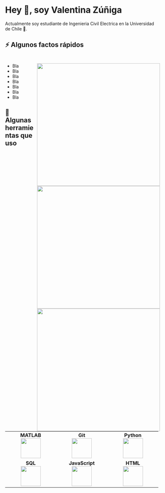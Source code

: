 

# Hey 👋, soy Valentina Zúñiga
<p>Actualmente soy estudiante de Ingenieria Civil Electrica en la Universidad de Chile 🎯.
</p>
<p>
</p>
<p>
</p>
</p> 

## ⚡️ Algunos factos rápidos
# <img align="right" src="https://media.giphy.com/media/9gISqB3tncMmY/giphy.gif" width="400" />
<img align="right" src="https://media.giphy.com/media/xlA198GxRZLw1YJugx/giphy.gif" width="400" />
<ul>
    <li> Bla </li>
    <li> Bla </li>
    <li> Bla </li>
    <li> Bla </li>
    <li> Bla </li>
    <li> Bla </li>
    <li> Bla </li>
</ul>

## 🚀 Algunas herramientas que uso
<img align="right" src="https://media.giphy.com/media/xlA198GxRZLw1YJugx/giphy.gif" width="400" />
<p align="left">
    <table>
    <tbody>
<tr>
<td align="center" width="20%">
<span><b><center>MATLAB</center></b></span> 
<img height=65px src="https://img.icons8.com/nolan/2x/matlab.png"> 
</td>

<td align="center" width="20%">
<span><b><center>Git</center></b></span> 
<img height=65px src="https://img.icons8.com/ios-glyphs/2x/github-2.png"> 
</td>

<td align="center" width="20%">
<span><b><center>Python</center></b></span> 
<img height=65px src="https://img.icons8.com/color/2x/python.png"> 
</td>
</tr>

<tr>
<td align="center" width="20%">
<span><b><center>SQL</center></b></span> 
<img height=65px src="https://img.icons8.com/ios-filled/2x/sql.png"> 
</td>

<td align="center" width="20%">
<span><b><center>JavaScript</center></b></span> 
<img height=65px src="https://img.icons8.com/color/2x/javascript.png"> 
</td>

<td align="center" width="20%">
<span><b><center>HTML</center></b></span> 
<img height=65px src="https://img.icons8.com/color/2x/html-5.png"> 
</td>
</tr>

</tbody>
</table>
</p>
